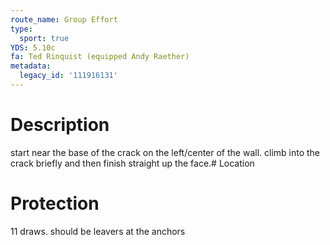 ```yaml
---
route_name: Group Effort
type:
  sport: true
YDS: 5.10c
fa: Ted Rinquist (equipped Andy Raether)
metadata:
  legacy_id: '111916131'
---
```

# Description
start near the base of the crack on the left/center of the wall. climb into the crack briefly and then finish straight up the face.# Location
# Protection
11 draws. should be leavers at the anchors